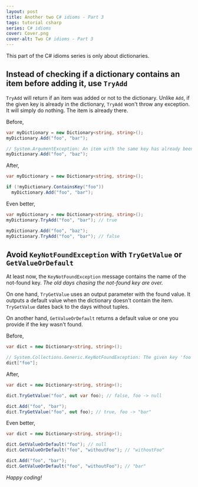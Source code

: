 ```yaml
---
layout: post
title: Another two C# idioms - Part 3
tags: tutorial csharp
series: C# idioms
cover: Cover.png
cover-alt: Two C# idioms - Part 3
---
```


This part of the C# idioms series is only about dictionaries.

## Instead of checking if a dictionary contains an item before adding it, use `TryAdd`

`TryAdd` will return if an item was added or not to the dictionary. Unlike `Add`, if the given key is already in the dictionary, `TryAdd` won't throw any exception. It will simply do nothing. The item is already there.

Before,

```csharp
var myDictionary = new Dictionary<string, string>();
myDictionary.Add("foo", "bar");

// System.ArgumentException: An item with the same key has already been added. Key: foo
myDictionary.Add("foo", "baz");
```

After,

```csharp
var myDictionary = new Dictionary<string, string>();

if (!myDictionary.ContainsKey("foo"))
  myDictionary.Add("foo", "bar");
```

Even better,

```csharp
var myDictionary = new Dictionary<string, string>();
myDictionary.TryAdd("foo", "bar"); // true

myDictionary.Add("foo", "baz");
myDictionary.TryAdd("foo", "bar"); // false
```

## Avoid `KeyNotFoundException` with `TryGetValue` or `GetValueOrDefault`

At least now, the `KeyNotFoundException` message contains the name of the not-found key. _The old days chasing the not-found key are over._

On one hand, `TryGetValue` uses an output parameter with the found value. It outputs a default value when the dictionary doesn't contain the item. `TryGetValue` dates back to the days without tuples.

On another hand, `GetValueOrDefault` returns a default value or one you provide if the key wasn't found.

Before,

```csharp
var dict = new Dictionary<string, string>();

// System.Collections.Generic.KeyNotFoundException: The given key 'foo' was not present in the dictionary.
dict["foo"];
```

After,

```csharp
var dict = new Dictionary<string, string>();

dict.TryGetValue("foo", out var foo); // false, foo -> null

dict.Add("foo", "bar");
dict.TryGetValue("foo", out foo); // true, foo -> "bar"
```

Even better,

```csharp
var dict = new Dictionary<string, string>();

dict.GetValueOrDefault("foo"); // null
dict.GetValueOrDefault("foo", "withoutFoo"); // "withoutFoo"

dict.Add("foo", "bar");
dict.GetValueOrDefault("foo", "withoutFoo"); // "bar"
```

_Happy coding!_
